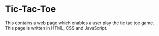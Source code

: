# Tic-Tac-Toe
This contains a web page which enables a user play the tic tac toe game. 
This page is written in HTML, CSS and JavaScript.
